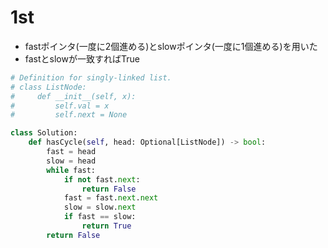# 1st
- fastポインタ(一度に2個進める)とslowポインタ(一度に1個進める)を用いた
- fastとslowが一致すればTrue
```python
# Definition for singly-linked list.
# class ListNode:
#     def __init__(self, x):
#         self.val = x
#         self.next = None

class Solution:
    def hasCycle(self, head: Optional[ListNode]) -> bool:
        fast = head
        slow = head
        while fast:
            if not fast.next:
                return False
            fast = fast.next.next
            slow = slow.next
            if fast == slow:
                return True
        return False
```
